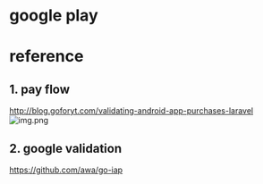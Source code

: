 # google play 


# reference 
## 1. pay flow
http://blog.goforyt.com/validating-android-app-purchases-laravel
![img.png](http://blog.goforyt.com/wp-content/uploads/2015/06/Android-In-App-Purchase-Flow.jpg)

## 2. google validation
https://github.com/awa/go-iap